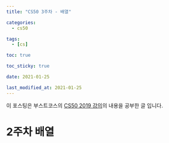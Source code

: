 ```yaml
---
title: "CS50 3주차 - 배열"

categories:
  - cs50

tags:
  - [cs]

toc: true

toc_sticky: true

date: 2021-01-25

last_modified_at: 2021-01-25
---
```


이 포스팅은 부스트코스의 [CS50 2019 강의](https://www.boostcourse.org/cs112/joinLectures/43415)의 내용을 공부한 글 입니다.

# 2주차 배열
